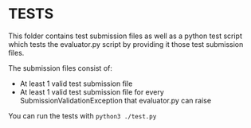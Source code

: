 # TESTS

This folder contains test submission files as well as a python test script which tests the evaluator.py script by providing it those test submission files.

The submission files consist of:
- At least 1 valid test submission file
- At least 1 valid test submission file for every SubmissionValidationException that evaluator.py can raise

You can run the tests with `python3 ./test.py`